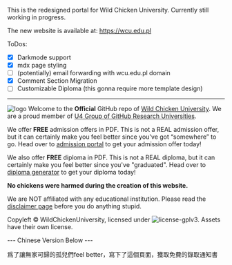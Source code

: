  This is the redesigned portal for Wild Chicken University. Currently still working in progress.

 The new website is available at: https://wcu.edu.pl

 ToDos:
 
 - [x] Darkmode support
 - [x] mdx page styling
 - [ ] (potentially) email forwarding with wcu.edu.pl domain 
 - [x] Comment Section Migration
 - [ ] Customizable Diploma (this gonna require more template design)

 ------

 ![logo](https://wcu.edu.pl/assets/Wild_Chicken.svg)
Welcome to the **Official** GitHub repo of [Wild Chicken University](https://wcu.edu.pl). We are a proud member of [U4 Group of GitHub Research Universities](https://github.com/U4Group).

We offer **FREE** admission offers in PDF. This is not a REAL admission offer, but it can certainly make you feel better since you've got “somewhere” to go. Head over to [admission portal](https://admission.wcu.edu.pl) to get your admission offer today!

We also offer **FREE** diploma in PDF. This is not a REAL diploma, but it can certainly make you feel better since you've "graduated". Head over to [diploma generator](https://certificate.wcu.edu.pl) to get your diploma today!


**No chickens were harmed during the creation of this website.** 

We are NOT affiliated with any educational institution. Please read the [disclaimer page](https://wcu.edu.pl/disclaimer) before you do anything stupid.

Copyleft © WildChickenUniversity, licensed under ![license-gplv3](https://img.shields.io/badge/license-GPLv3-blue). Assets have their own license.


--- Chinese Version Below ---

爲了讓無家可歸的孤兒們feel better，寫下了這個頁面，獲取免費的錄取通知書


